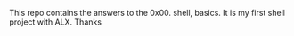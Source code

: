 This repo contains the answers to the 0x00. shell, basics. 
It is my first shell project with ALX.
 Thanks
